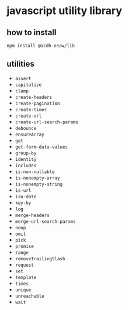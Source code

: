 # javascript utility library

## how to install

```bash
npm install @acdh-oeaw/lib
```

## utilities

- `assert`
- `capitalize`
- `clamp`
- `create-headers`
- `create-pagination`
- `create-timer`
- `create-url`
- `create-url-search-params`
- `debounce`
- `ensureArray`
- `get`
- `get-form-data-values`
- `group-by`
- `identity`
- `includes`
- `is-non-nullable`
- `is-nonempty-array`
- `is-nonempty-string`
- `is-url`
- `iso-date`
- `key-by`
- `log`
- `merge-headers`
- `merge-url-search-params`
- `noop`
- `omit`
- `pick`
- `promise`
- `range`
- `removeTrailingSlash`
- `request`
- `set`
- `template`
- `times`
- `unique`
- `unreachable`
- `wait`
